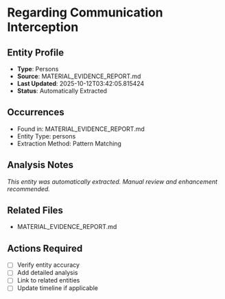 # Regarding Communication Interception

## Entity Profile
- **Type**: Persons
- **Source**: MATERIAL_EVIDENCE_REPORT.md
- **Last Updated**: 2025-10-12T03:42:05.815424
- **Status**: Automatically Extracted

## Occurrences
- Found in: MATERIAL_EVIDENCE_REPORT.md
- Entity Type: persons
- Extraction Method: Pattern Matching

## Analysis Notes
*This entity was automatically extracted. Manual review and enhancement recommended.*

## Related Files
- MATERIAL_EVIDENCE_REPORT.md

## Actions Required
- [ ] Verify entity accuracy
- [ ] Add detailed analysis
- [ ] Link to related entities
- [ ] Update timeline if applicable
